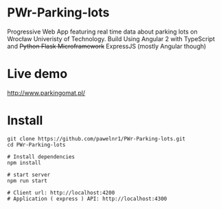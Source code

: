 # PWr-Parking-lots
Progressive Web App featuring real time data about parking lots on Wrocław Univeristy of Technology. Build Using Angular 2 with TypeScript and ~~Python Flask Microframework~~ ExpressJS (mostly Angular though) 

# Live demo
http://www.parkingomat.pl/

# Install
```
git clone https://github.com/pawelnr1/PWr-Parking-lots.git
cd PWr-Parking-lots

# Install dependencies
npm install

# start server
npm run start

# Client url: http://localhost:4200
# Application ( express ) API: http://localhost:4300
```
